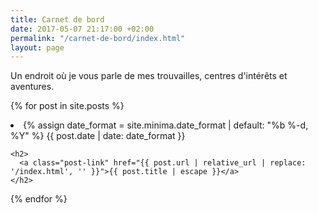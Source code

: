 ```yaml
---
title: Carnet de bord
date: 2017-05-07 21:17:00 +02:00
permalink: "/carnet-de-bord/index.html"
layout: page
---
```


Un endroit où je vous parle de mes trouvailles, centres d'intérêts et aventures.

{% for post in site.posts %}
  <li>
    {% assign date_format = site.minima.date_format | default: "%b %-d, %Y" %}
    <span class="post-meta">{{ post.date | date: date_format }}</span>

    <h2>
      <a class="post-link" href="{{ post.url | relative_url | replace: '/index.html', '' }}">{{ post.title | escape }}</a>
    </h2>
  </li>
{% endfor %}